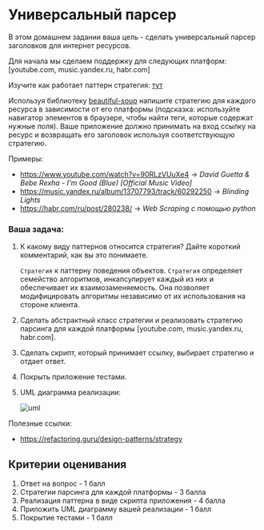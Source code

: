 # Универсальный парсер

В этом домашнем задании ваша цель - сделать универсальный парсер заголовков для интернет ресурсов.

Для начала мы сделаем поддержку для следующих платформ: [youtube.com, music.yandex.ru, habr.com]

Изучите как работает паттерн стратегия: [тут](https://refactoring.guru/design-patterns/strategy)

Используя библиотеку [beautiful-soup](https://beautiful-soup-4.readthedocs.io/en/latest/#installing-beautiful-soup)
напишите стратегию для каждого ресурса в зависимости от его платформы (подсказка: используйте навигатор элементов в
браузере, чтобы найти теги, которые содержат нужные поля). Ваше приложение должно принимать на вход ссылку на ресурс и
возвращать его заголовок используя соответствующую стратегию.

Примеры:

* https://www.youtube.com/watch?v=90RLzVUuXe4 -> _David Guetta & Bebe Rexha - I'm Good (Blue) [Official Music Video]_
* https://music.yandex.ru/album/13707793/track/60292250 -> _Blinding Lights_
* https://habr.com/ru/post/280238/ -> _Web Scraping с помощью python_

### Ваша задача:

1. К какому виду паттернов относится стратегия? Дайте короткий комментарий, как вы это понимаете.

   `Стратегия` к паттерну поведения объектов.
   `Стратегия` определяет семейство алгоритмов, инкапсулирует каждый из них и обеспечивает их взаимозаменяемость.
   Она позволяет модифицировать алгоритмы независимо от их использования на стороне клиента.

2. Сделать абстрактный класс стратегии и реализовать стратегию парсинга для каждой
   платформы [youtube.com, music.yandex.ru, habr.com].
3. Сделать скрипт, который принимает ссылку, выбирает стратегию и отдает ответ.
4. Покрыть приложение тестами.
5. UML диаграмма реализации:

   ![uml](/img.png)

Полезные ссылки:

* https://refactoring.guru/design-patterns/strategy

## Критерии оценивания

1) Ответ на вопрос - 1 балл
2) Стратегии парсинга для каждой платформы - 3 балла
3) Реализация паттерна в виде скрипта приложения - 4 балла
4) Приложить UML диаграмму вашей реализации - 1 балл
5) Покрытие тестами - 1 балл